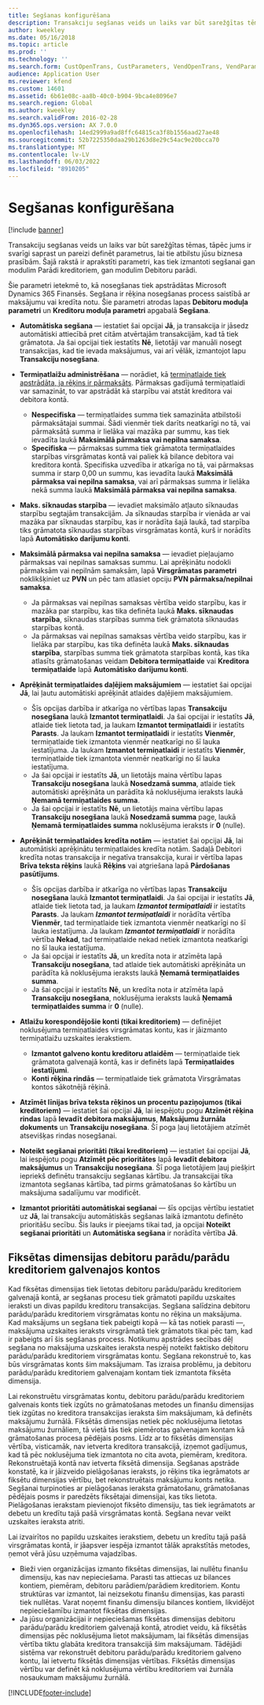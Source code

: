 ```yaml
---
title: Segšanas konfigurēšana
description: Transakciju segšanas veids un laiks var būt sarežģītas tēmas, tāpēc jums ir svarīgi saprast un pareizi definēt parametrus, lai tie atbilstu jūsu biznesa prasībām. Šajā rakstā ir aprakstīti parametri, kas tiek izmantoti segšanai gan modulim Parādi kreditoriem, gan modulim Debitoru parādi.
author: kweekley
ms.date: 05/16/2018
ms.topic: article
ms.prod: ''
ms.technology: ''
ms.search.form: CustOpenTrans, CustParameters, VendOpenTrans, VendParameters
audience: Application User
ms.reviewer: kfend
ms.custom: 14601
ms.assetid: 6b61e08c-aa8b-40c0-b904-9bca4e8096e7
ms.search.region: Global
ms.author: kweekley
ms.search.validFrom: 2016-02-28
ms.dyn365.ops.version: AX 7.0.0
ms.openlocfilehash: 14ed2999a9ad8ffc64815ca3f8b1556aad27ae48
ms.sourcegitcommit: 52b7225350daa29b1263d8e29c54ac9e20bcca70
ms.translationtype: MT
ms.contentlocale: lv-LV
ms.lasthandoff: 06/03/2022
ms.locfileid: "8910205"
---
```

# <a name="configure-settlement"></a>Segšanas konfigurēšana

[!include [banner](../includes/banner.md)]

Transakciju segšanas veids un laiks var būt sarežģītas tēmas, tāpēc jums ir svarīgi saprast un pareizi definēt parametrus, lai tie atbilstu jūsu biznesa prasībām. Šajā rakstā ir aprakstīti parametri, kas tiek izmantoti segšanai gan modulim Parādi kreditoriem, gan modulim Debitoru parādi. 

Šie parametri ietekmē to, kā nosegšanas tiek apstrādātas Microsoft Dynamics 365 Finansēs. Segšana ir rēķina nosegšanas process saistībā ar maksājumu vai kredīta notu. Šie parametri atrodas lapas **Debitoru moduļa parametri** un **Kreditoru moduļa parametri** apgabalā **Segšana**.

- **Automātiska segšana** — iestatiet šai opcijai **Jā**, ja transakcija ir jāsedz automātiski attiecībā pret citām atvērtajām transakcijām, kad tā tiek grāmatota. Ja šai opcijai tiek iestatīts **Nē**, lietotāji var manuāli nosegt transakcijas, kad tie ievada maksājumus, vai arī vēlāk, izmantojot lapu **Transakciju nosegšana**.
- **Termiņatlaižu administrēšana** — norādiet, kā [termiņatlaide tiek apstrādāta, ja rēķins ir pārmaksāts](cash-discount-handling-overpayments.md). Pārmaksas gadījumā termiņatlaidi var samazināt, to var apstrādāt kā starpību vai atstāt kreditora vai debitora kontā.
  -   **Nespecifiska** — termiņatlaides summa tiek samazināta atbilstoši pārmaksātajai summai. Šādi vienmēr tiek darīts neatkarīgi no tā, vai pārmaksātā summa ir lielāka vai mazāka par summu, kas tiek ievadīta laukā **Maksimālā pārmaksa vai nepilna samaksa**.
  -   **Specifiska** — pārmaksas summa tiek grāmatota termiņatlaides starpības virsgrāmatas kontā vai paliek kā bilance debitora vai kreditora kontā. Specifiska uzvedība ir atkarīga no tā, vai pārmaksas summa ir starp 0,00 un summu, kas ievadīta laukā **Maksimālā pārmaksa vai nepilna samaksa**, vai arī pārmaksas summa ir lielāka nekā summa laukā **Maksimālā pārmaksa vai nepilna samaksa**.
- **Maks. sīknaudas starpība** — ievadiet maksimālo atļauto sīknaudas starpību segtajām transakcijām. Ja sīknaudas starpība ir vienāda ar vai mazāka par sīknaudas starpību, kas ir norādīta šajā laukā, tad starpība tiks grāmatota sīknaudas starpības virsgrāmatas kontā, kurš ir norādīts lapā **Automātisko darījumu konti**.
- **Maksimālā pārmaksa vai nepilna samaksa** — ievadiet pieļaujamo pārmaksas vai nepilnas samaksas summu. Lai aprēķinātu nodokli pārmaksām vai nepilnām samaksām, lapā **Virsgrāmatas parametri** noklikšķiniet uz **PVN** un pēc tam atlasiet opciju **PVN pārmaksa/nepilnai samaksa**.
  -   Ja pārmaksas vai nepilnas samaksas vērtība veido starpību, kas ir mazāka par starpību, kas tika definēta laukā **Maks. sīknaudas starpība**, sīknaudas starpības summa tiek grāmatota sīknaudas starpības kontā.
  -   Ja pārmaksas vai nepilnas samaksas vērtība veido starpību, kas ir lielāka par starpību, kas tika definēta laukā **Maks. sīknaudas starpība**, starpības summa tiek grāmatota starpības kontā, kas tika atlasīts grāmatošanas veidam **Debitora termiņatlaide** vai **Kreditora termiņatlaide** lapā **Automātisko darījumu konti**.
- **Aprēķināt termiņatlaides daļējiem maksājumiem** — iestatiet šai opcijai **Jā**, lai ļautu automātiski aprēķināt atlaides daļējiem maksājumiem.
  -   Šīs opcijas darbība ir atkarīga no vērtības lapas **Transakciju nosegšana** laukā **Izmantot termiņatlaidi**. Ja šai opcijai ir iestatīts **Jā**, atlaide tiek lietota tad, ja laukam **Izmantot termiņatlaidi** ir iestatīts **Parasts**. Ja laukam **Izmantot termiņatlaidi** ir iestatīts **Vienmēr**, termiņatlaide tiek izmantota vienmēr neatkarīgi no šī lauka iestatījuma. Ja laukam **Izmantot termiņatlaidi** ir iestatīts **Vienmēr**, termiņatlaide tiek izmantota vienmēr neatkarīgi no šī lauka iestatījuma.
  -   Ja šai opcijai ir iestatīts **Jā**, un lietotājs maina vērtību lapas **Transakciju nosegšana** laukā **Nosedzamā summa**, atlaide tiek automātiski aprēķināta un parādīta kā noklusējuma ieraksts laukā **Ņemamā termiņatlaides summa**.
  -   Ja šai opcijai ir iestatīts **Nē**, un lietotājs maina vērtību lapas **Transakciju nosegšana** laukā **Nosedzamā summa** page, laukā **Ņemamā termiņatlaides summa** noklusējuma ieraksts ir **0** (nulle).
- **Aprēķināt termiņatlaides kredīta notām** — iestatiet šai opcijai **Jā**, lai automātiski aprēķinātu termiņatlaides kredīta notām. Sadaļā Debitori kredīta notas transakcija ir negatīva transakcija, kurai ir vērtība lapas **Brīva teksta rēķins** laukā **Rēķins** vai atgriešana lapā **Pārdošanas pasūtījums**.
  - Šīs opcijas darbība ir atkarīga no vērtības lapas <strong>Transakciju nosegšana</strong> laukā <strong>Izmantot termiņatlaidi</strong>. Ja šai opcijai ir iestatīts <strong>Jā</strong>, atlaide tiek lietota tad, ja laukam *<strong><em>Izmantot termiņatlaidi</em></strong>* ir iestatīts <strong>Parasts</strong>. Ja laukam *<strong><em>Izmantot termiņatlaidi</em></strong>* ir norādīta vērtība <strong>Vienmēr</strong>, tad termiņatlaide tiek izmantota vienmēr neatkarīgi no šī lauka iestatījuma. Ja laukam *<strong><em>Izmantot termiņatlaidi</em></strong>* ir norādīta vērtība <strong>Nekad</strong>, tad termiņatlaide nekad netiek izmantota neatkarīgi no šī lauka iestatījuma.
  - Ja šai opcijai ir iestatīts **Jā**, un kredīta nota ir atzīmēta lapā **Transakciju nosegšana**, tad atlaide tiek automātiski aprēķināta un parādīta kā noklusējuma ieraksts laukā **Ņemamā termiņatlaides summa**.
  - Ja šai opcijai ir iestatīts **Nē**, un kredīta nota ir atzīmēta lapā **Transakciju nosegšana**, noklusējuma ieraksts laukā **Ņemamā termiņatlaides summa** ir **0** (nulle).

- **Atlaižu korespondējošie konti (tikai kreditoriem)** — definējiet noklusējuma termiņatlaides virsgrāmatas kontu, kas ir jāizmanto termiņatlaižu uzskaites ierakstiem.
  -   **Izmantot galveno kontu kreditoru atlaidēm** — termiņatlaide tiek grāmatota galvenajā kontā, kas ir definēts lapā **Termiņatlaides iestatījumi**.
  -   **Konti rēķina rindās** — termiņatlaide tiek grāmatota Virsgrāmatas kontos sākotnējā rēķinā.
- **Atzīmēt līnijas brīva teksta rēķinos un procentu paziņojumos (tikai kreditoriem)** — iestatiet šai opcijai **Jā**, lai iespējotu pogu **Atzīmēt rēķina rindas** lapā **Ievadīt debitora maksājumus**, **Maksājumu žurnāla dokuments** un **Transakciju nosegšana**. Šī poga ļauj lietotājiem atzīmēt atsevišķas rindas nosegšanai.
- **Noteikt segšanai prioritāti (tikai kreditoriem)** — iestatiet šai opcijai **Jā**, lai iespējotu pogu **Atzīmēt pēc prioritātes** lapā **Ievadīt debitora maksājumus** un **Transakciju nosegšana**. Šī poga lietotājiem ļauj piešķirt iepriekš definētu transakciju segšanas kārtību.  Ja transakcijai tika izmantota segšanas kārtība, tad pirms grāmatošanas šo kārtību un maksājuma sadalījumu var modificēt.
- **Izmantot prioritāti automātiskai segšanai** — šīs opcijas vērtību iestatiet uz **Jā**, lai transakciju automātiskās segšanas laikā izmantotu definēto prioritāšu secību. Šis lauks ir pieejams tikai tad, ja opcijai **Noteikt segšanai prioritāti** un **Automātiska segšana** ir norādīta vērtība **Jā**.

## <a name="fixed-dimensions-on-accounts-receivableaccounts-payable-main-accounts"></a>Fiksētas dimensijas debitoru parādu/parādu kreditoriem galvenajos kontos

Kad fiksētas dimensijas tiek lietotas debitoru parādu/parādu kreditoriem galvenajā kontā, ar segšanas procesu tiek grāmatoti papildu uzskaites ieraksti un divas papildu kreditoru transakcijas. Segšana salīdzina debitoru parādu/parādu kreditoriem virsgrāmatas kontu no rēķina un maksājuma.  Kad maksājums un segšana tiek pabeigti kopā — kā tas notiek parasti —, maksājuma uzskaites ieraksts virsgrāmatā tiek grāmatots tikai pēc tam, kad ir pabeigts arī šis segšanas process. Notikumu apstrādes secības dēļ segšana no maksājuma uzskaites ieraksta nespēj noteikt faktisko debitoru parādu/parādu kreditoriem virsgrāmatas kontu. Segšana rekonstruē to, kas būs virsgrāmatas konts šim maksājumam. Tas izraisa problēmu, ja debitoru parādu/parādu kreditoriem galvenajam kontam tiek izmantota fiksēta dimensija.

Lai rekonstruētu virsgrāmatas kontu, debitoru parādu/parādu kreditoriem galvenais konts tiek izgūts no grāmatošanas metodes un finanšu dimensijas tiek izgūtas no kreditora transakcijas ieraksta šim maksājumam, kā definēts maksājumu žurnālā. Fiksētās dimensijas netiek pēc noklusējuma lietotas maksājumu žurnāliem, tā vietā tās tiek piemērotas galvenajam kontam kā grāmatošanas procesa pēdējais posms. Līdz ar to fiksētās dimensijas vērtība, visticamāk, nav ietverta kreditora transakcijā, izņemot gadījumus, kad tā pēc noklusējuma tiek izmantota no cita avota, piemēram, kreditora. Rekonstruētajā kontā nav ietverta fiksētā dimensija. Segšanas apstrāde konstatē, ka ir jāizveido pielāgošanas ieraksts, jo rēķins tika iegrāmatots ar fiksētu dimensijas vērtību, bet rekonstruētais maksājumu konts netika.  Segšanai turpinoties ar pielāgošanas ieraksta grāmatošanu, grāmatošanas pēdējais posms ir paredzēts fiksētajai dimensijai, kas tiks lietota. Pielāgošanas ierakstam pievienojot fiksēto dimensiju, tas tiek iegrāmatots ar debetu un kredītu tajā pašā virsgrāmatas kontā. Segšana nevar veikt uzskaites ieraksta atriti.

Lai izvairītos no papildu uzskaites ierakstiem, debetu un kredītu tajā pašā virsgrāmatas kontā, ir jāapsver iespēja izmantot tālāk aprakstītās metodes, ņemot vērā jūsu uzņēmuma vajadzības. 

-   Bieži vien organizācijas izmanto fiksētas dimensijas, lai nullētu finanšu dimensiju, kas nav nepieciešama. Parasti tas attiecas uz bilances kontiem, piemēram, debitoru parādiem/parādiem kreditoriem. Kontu struktūras var izmantot, lai neizsekotu finanšu dimensijas, kas parasti tiek nullētas.  Varat noņemt finanšu dimensiju bilances kontiem, likvidējot nepieciešamību izmantot fiksētas dimensijas.
-   Ja jūsu organizācijai ir nepieciešamas fiksētas dimensijas debitoru parādu/parādu kreditoriem galvenajā kontā, atrodiet veidu, kā fiksētās dimensijas pēc noklusējuma lietot maksājumam, lai fiksētās dimensijas vērtība tiktu glabāta kreditora transakcijā šim maksājumam. Tādējādi sistēma var rekonstruēt debitoru parādu/parādu kreditoriem galveno kontu, lai ietvertu fiksētās dimensijas vērtības. Fiksētās dimensijas vērtību var definēt kā noklusējuma vērtību kreditoriem vai žurnāla nosaukumam maksājumu žurnālā.


[!INCLUDE[footer-include](../../includes/footer-banner.md)]
